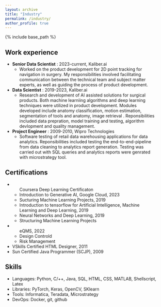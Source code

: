 ```yaml
---
layout: archive
title: "Industry"
permalink: /industry/
author_profile: true
---
```

{% include base_path %}


## Work experience
<ul>
  <li> <b>Senior Data Scientist</b> : 2023-current, Kaliber.ai<br>
    <ul><li>Worked on the product development for 2D point tracking for navigation in surgery. My responsibilities involved facilitating communication between the technical team and subject matter experts, as well as guiding the process of product development.</li></ul></li>     
    <li> <b>Data Scientist</b> : 2019-2023, Kaliber.ai<br>
      <ul>
        <li>Research and development of AI assisted solutions for surgical products.  Both machine learniing algorithms and deep learning techniques were utilized in product development.   Modules developed include anatomy classification,  motion estimation, segmentation of tools and anatomy, image retrieval . Reponsibilities included data prepration, model training and testing,  algorithm devlopment and quality management.  </li>
      </ul>
    </li>
      <li><b>Project Engineer</b> : 2009-2010, Wipro Technologies<br>
        <ul>
            <li>
                Software testing of retail data warehousing applications for data analytics. Reponsibilities included testing the end-to-end-pipeline from data cleaning to analytics report generation. Testing was carried out with SQL queries and analytics reports were genrated with microstrategy tool. 
            </li>
        </ul>    
  </li>
 </ul>
 

## Certifications
<ul>
  <li><ul>
    <lh>Coursera Deep Learning Certificaton</lh>
    <li>Introduction to Generative AI, Google Cloud, 2023</li>
    <li>Sucturing Machine Learning Projects, 2019</li>
    <li>Introduction to tensorflow for Artificial Intelligence, Machine Learning and Deep Learning, 2019</li>
    <li>Neural Networks and Deep Learning, 2019</li>
    <li>Structuring Machine Learning Projects</li>
    </ul>
  </li>
  <li><ul>
    <lh>eQMS, 2022</lh>
    <li> Design Controld</li>
    <li>Risk Management</li>
    </ul>
  </li>
  <li>VSkills Certified HTML Designer, 2011</li>
  <li>Sun Certified Java Programmer (SCJP), 2009</li>
</ul>

## Skills
<ul><li>Languages: Python, C/++, Java, SQL, HTML, CSS, MATLAB, Shellscript, Latex</li>
  <li> Libraries: PyTorch, Keras, OpenCV, SKlearn </li>
  <li>Tools: Informatica, Teradata, Microstrategy</li>
  <li> DevOps:  Docker, git, github</li>
  </ul>
    


